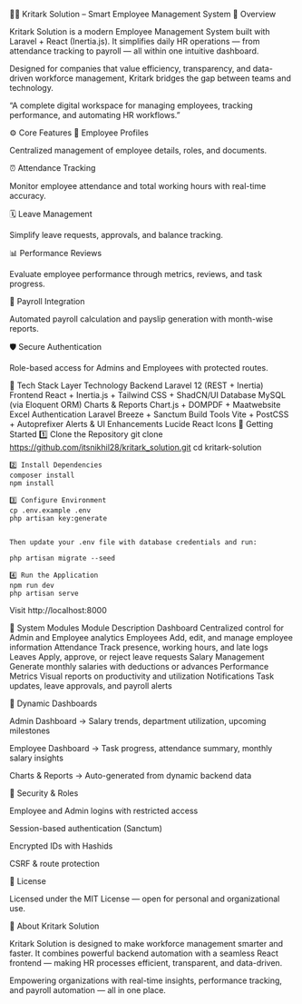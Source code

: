 👨‍💼 Kritark Solution – Smart Employee Management System
🌟 Overview

Kritark Solution is a modern Employee Management System built with Laravel + React (Inertia.js).
It simplifies daily HR operations — from attendance tracking to payroll — all within one intuitive dashboard.

Designed for companies that value efficiency, transparency, and data-driven workforce management, Kritark bridges the gap between teams and technology.

“A complete digital workspace for managing employees, tracking performance, and automating HR workflows.”

⚙️ Core Features
👥 Employee Profiles

Centralized management of employee details, roles, and documents.

⏰ Attendance Tracking

Monitor employee attendance and total working hours with real-time accuracy.

🗓️ Leave Management

Simplify leave requests, approvals, and balance tracking.

📊 Performance Reviews

Evaluate employee performance through metrics, reviews, and task progress.

💸 Payroll Integration

Automated payroll calculation and payslip generation with month-wise reports.

🛡️ Secure Authentication

Role-based access for Admins and Employees with protected routes.

🧰 Tech Stack
Layer	                    Technology
Backend	                  Laravel 12 (REST + Inertia)
Frontend	                React + Inertia.js + Tailwind CSS + ShadCN/UI
Database	                MySQL (via Eloquent ORM)
Charts & Reports	        Chart.js + DOMPDF + Maatwebsite Excel
Authentication	          Laravel Breeze + Sanctum
Build Tools	              Vite + PostCSS + Autoprefixer
Alerts & UI Enhancements	Lucide React Icons
🚀 Getting Started
    1️⃣ Clone the Repository
    git clone https://github.com/itsnikhil28/kritark_solution.git
    cd kritark-solution
    
    2️⃣ Install Dependencies
    composer install
    npm install
    
    3️⃣ Configure Environment
    cp .env.example .env
    php artisan key:generate
    
    
    Then update your .env file with database credentials and run:
    
    php artisan migrate --seed
    
    4️⃣ Run the Application
    npm run dev
    php artisan serve


Visit http://localhost:8000

🧱 System Modules
Module	            Description
Dashboard	          Centralized control for Admin and Employee analytics
Employees    	      Add, edit, and manage employee information
Attendance  	      Track presence, working hours, and late logs
Leaves      	      Apply, approve, or reject leave requests
Salary Management	  Generate monthly salaries with deductions or advances
Performance Metrics	Visual reports on productivity and utilization
Notifications	      Task updates, leave approvals, and payroll alerts

🧩 Dynamic Dashboards

Admin Dashboard → Salary trends, department utilization, upcoming milestones

Employee Dashboard → Task progress, attendance summary, monthly salary insights

Charts & Reports → Auto-generated from dynamic backend data

🔐 Security & Roles

Employee and Admin logins with restricted access

Session-based authentication (Sanctum)

Encrypted IDs with Hashids

CSRF & route protection

📄 License

Licensed under the MIT License — open for personal and organizational use.

🧠 About Kritark Solution

Kritark Solution is designed to make workforce management smarter and faster.
It combines powerful backend automation with a seamless React frontend — making HR processes efficient, transparent, and data-driven.

Empowering organizations with real-time insights, performance tracking, and payroll automation — all in one place.
